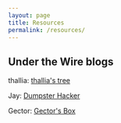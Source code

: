 ```yaml
---
layout: page
title: Resources
permalink: /resources/
---
```


Under the Wire blogs
--------------------

thallia: [thallia's tree](https://thalliatree.wordpress.com/)

Jay: [Dumpster Hacker](https://dumpsterhacker.wordpress.com/)

Gector: [Gector's Box](http://gectorbox.weebly.com/)
